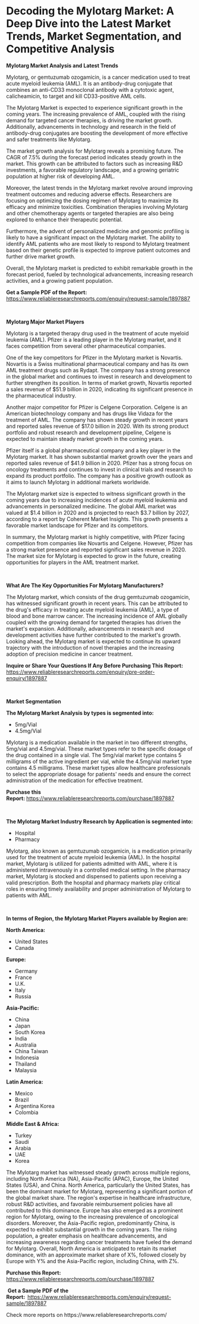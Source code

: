 <p><h1>Decoding the Mylotarg Market: A Deep Dive into the Latest Market Trends, Market Segmentation, and Competitive Analysis</h1></p><p><strong>Mylotarg Market Analysis and Latest Trends</strong></p>
<p><p>Mylotarg, or gemtuzumab ozogamicin, is a cancer medication used to treat acute myeloid leukemia (AML). It is an antibody-drug conjugate that combines an anti-CD33 monoclonal antibody with a cytotoxic agent, calicheamicin, to target and kill CD33-positive AML cells.</p><p>The Mylotarg Market is expected to experience significant growth in the coming years. The increasing prevalence of AML, coupled with the rising demand for targeted cancer therapies, is driving the market growth. Additionally, advancements in technology and research in the field of antibody-drug conjugates are boosting the development of more effective and safer treatments like Mylotarg.</p><p>The market growth analysis for Mylotarg reveals a promising future. The CAGR of 7.5% during the forecast period indicates steady growth in the market. This growth can be attributed to factors such as increasing R&D investments, a favorable regulatory landscape, and a growing geriatric population at higher risk of developing AML.</p><p>Moreover, the latest trends in the Mylotarg market revolve around improving treatment outcomes and reducing adverse effects. Researchers are focusing on optimizing the dosing regimen of Mylotarg to maximize its efficacy and minimize toxicities. Combination therapies involving Mylotarg and other chemotherapy agents or targeted therapies are also being explored to enhance their therapeutic potential.</p><p>Furthermore, the advent of personalized medicine and genomic profiling is likely to have a significant impact on the Mylotarg market. The ability to identify AML patients who are most likely to respond to Mylotarg treatment based on their genetic profile is expected to improve patient outcomes and further drive market growth.</p><p>Overall, the Mylotarg market is predicted to exhibit remarkable growth in the forecast period, fueled by technological advancements, increasing research activities, and a growing patient population.</p></p>
<p><strong>Get a Sample PDF of the Report:&nbsp;</strong> <a href="https://www.reliableresearchreports.com/enquiry/request-sample/1897887">https://www.reliableresearchreports.com/enquiry/request-sample/1897887</a></p>
<p>&nbsp;</p>
<p><strong>Mylotarg Major Market Players</strong></p>
<p><p>Mylotarg is a targeted therapy drug used in the treatment of acute myeloid leukemia (AML). Pfizer is a leading player in the Mylotarg market, and it faces competition from several other pharmaceutical companies.</p><p>One of the key competitors for Pfizer in the Mylotarg market is Novartis. Novartis is a Swiss multinational pharmaceutical company and has its own AML treatment drugs such as Rydapt. The company has a strong presence in the global market and continues to invest in research and development to further strengthen its position. In terms of market growth, Novartis reported a sales revenue of $51.9 billion in 2020, indicating its significant presence in the pharmaceutical industry.</p><p>Another major competitor for Pfizer is Celgene Corporation. Celgene is an American biotechnology company and has drugs like Vidaza for the treatment of AML. The company has shown steady growth in recent years and reported sales revenue of $17.0 billion in 2020. With its strong product portfolio and robust research and development pipeline, Celgene is expected to maintain steady market growth in the coming years.</p><p>Pfizer itself is a global pharmaceutical company and a key player in the Mylotarg market. It has shown substantial market growth over the years and reported sales revenue of $41.9 billion in 2020. Pfizer has a strong focus on oncology treatments and continues to invest in clinical trials and research to expand its product portfolio. The company has a positive growth outlook as it aims to launch Mylotarg in additional markets worldwide.</p><p>The Mylotarg market size is expected to witness significant growth in the coming years due to increasing incidences of acute myeloid leukemia and advancements in personalized medicine. The global AML market was valued at $1.4 billion in 2020 and is projected to reach $3.7 billion by 2027, according to a report by Coherent Market Insights. This growth presents a favorable market landscape for Pfizer and its competitors.</p><p>In summary, the Mylotarg market is highly competitive, with Pfizer facing competition from companies like Novartis and Celgene. However, Pfizer has a strong market presence and reported significant sales revenue in 2020. The market size for Mylotarg is expected to grow in the future, creating opportunities for players in the AML treatment market.</p></p>
<p>&nbsp;</p>
<p><strong>What Are The Key Opportunities For Mylotarg Manufacturers?</strong></p>
<p><p>The Mylotarg market, which consists of the drug gemtuzumab ozogamicin, has witnessed significant growth in recent years. This can be attributed to the drug's efficacy in treating acute myeloid leukemia (AML), a type of blood and bone marrow cancer. The increasing incidence of AML globally coupled with the growing demand for targeted therapies has driven the market's expansion. Additionally, advancements in research and development activities have further contributed to the market's growth. Looking ahead, the Mylotarg market is expected to continue its upward trajectory with the introduction of novel therapies and the increasing adoption of precision medicine in cancer treatment.</p></p>
<p><strong>Inquire or Share Your Questions If Any Before Purchasing This Report:</strong> <a href="https://www.reliableresearchreports.com/enquiry/pre-order-enquiry/1897887">https://www.reliableresearchreports.com/enquiry/pre-order-enquiry/1897887</a></p>
<p>&nbsp;</p>
<p><strong>Market Segmentation</strong></p>
<p><strong>The Mylotarg Market Analysis by types is segmented into:</strong></p>
<p><ul><li>5mg/Vial</li><li>4.5mg/Vial</li></ul></p>
<p><p>Mylotarg is a medication available in the market in two different strengths, 5mg/vial and 4.5mg/vial. These market types refer to the specific dosage of the drug contained in a single vial. The 5mg/vial market type contains 5 milligrams of the active ingredient per vial, while the 4.5mg/vial market type contains 4.5 milligrams. These market types allow healthcare professionals to select the appropriate dosage for patients' needs and ensure the correct administration of the medication for effective treatment.</p></p>
<p><strong>Purchase this Report:&nbsp;</strong><a href="https://www.reliableresearchreports.com/purchase/1897887">https://www.reliableresearchreports.com/purchase/1897887</a></p>
<p>&nbsp;</p>
<p><strong>The Mylotarg Market Industry Research by Application is segmented into:</strong></p>
<p><ul><li>Hospital</li><li>Pharmacy</li></ul></p>
<p><p>Mylotarg, also known as gemtuzumab ozogamicin, is a medication primarily used for the treatment of acute myeloid leukemia (AML). In the hospital market, Mylotarg is utilized for patients admitted with AML, where it is administered intravenously in a controlled medical setting. In the pharmacy market, Mylotarg is stocked and dispensed to patients upon receiving a valid prescription. Both the hospital and pharmacy markets play critical roles in ensuring timely availability and proper administration of Mylotarg to patients with AML.</p></p>
<p>&nbsp;</p>
<p><strong>In terms of Region, the Mylotarg Market Players available by Region are:</strong></p>
<p>
    <p> <strong> North America: </strong>
        <ul>
            <li>United States</li>
            <li>Canada</li>
        </ul>
        </p> 
    <p> <strong> Europe: </strong>
        <ul>
            <li>Germany</li>
            <li>France</li>
            <li>U.K.</li>
            <li>Italy</li>
            <li>Russia</li>
        </ul>
        </p> 
    <p> <strong> Asia-Pacific: </strong>
        <ul>
            <li>China</li>
            <li>Japan</li>
            <li>South Korea</li>
            <li>India</li>
            <li>Australia</li>
            <li>China Taiwan</li>
            <li>Indonesia</li>
            <li>Thailand</li>
            <li>Malaysia</li>
        </ul>
        </p> 
    <p> <strong> Latin America: </strong>
        <ul>
            <li>Mexico</li>
            <li>Brazil</li>
            <li>Argentina Korea</li>
            <li>Colombia</li>
        </ul>
        </p> 
    <p> <strong> Middle East & Africa: </strong>
        <ul>
            <li>Turkey</li>
            <li>Saudi</li>
            <li>Arabia</li>
            <li>UAE</li>
            <li>Korea</li>
        </ul>
    </p>
    </p>
<p><p>The Mylotarg market has witnessed steady growth across multiple regions, including North America (NA), Asia-Pacific (APAC), Europe, the United States (USA), and China. North America, particularly the United States, has been the dominant market for Mylotarg, representing a significant portion of the global market share. The region's expertise in healthcare infrastructure, robust R&D activities, and favorable reimbursement policies have all contributed to this dominance. Europe has also emerged as a prominent region for Mylotarg, owing to the increasing prevalence of oncological disorders. Moreover, the Asia-Pacific region, predominantly China, is expected to exhibit substantial growth in the coming years. The rising population, a greater emphasis on healthcare advancements, and increasing awareness regarding cancer treatments have fueled the demand for Mylotarg. Overall, North America is anticipated to retain its market dominance, with an approximate market share of X%, followed closely by Europe with Y% and the Asia-Pacific region, including China, with Z%.</p></p>
<p><strong>Purchase this Report: </strong><a href="https://www.reliableresearchreports.com/purchase/1897887">https://www.reliableresearchreports.com/purchase/1897887</a></p>
<p>&nbsp;<strong>Get a Sample PDF of the Report:&nbsp;&nbsp;</strong><a href="https://www.reliableresearchreports.com/enquiry/request-sample/1897887">https://www.reliableresearchreports.com/enquiry/request-sample/1897887</a></p>
<p><strong></strong></p>
<p>Check more reports on https://www.reliableresearchreports.com/</p>